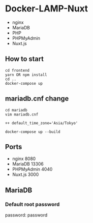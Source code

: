 # Docker-LAMP-Nuxt

- nginx
- MariaDB
- PHP
- PHPMyAdmin
- Nuxt.js

## How to start
```shell
cd frontend
yarn OR npm install
cd ..
docker-compose up
```

## mariadb.cnf change
~~~
cd mariadb
vim mariadb.cnf

++ default_time_zone='Asia/Tokyo' 

docker-compose up --build
~~~

## Ports
- nginx 8080
- MariaDB 13306
- PHPMyAdmin 4040
- Nuxt.js 3000

## MariaDB
### Default root password
password: password
